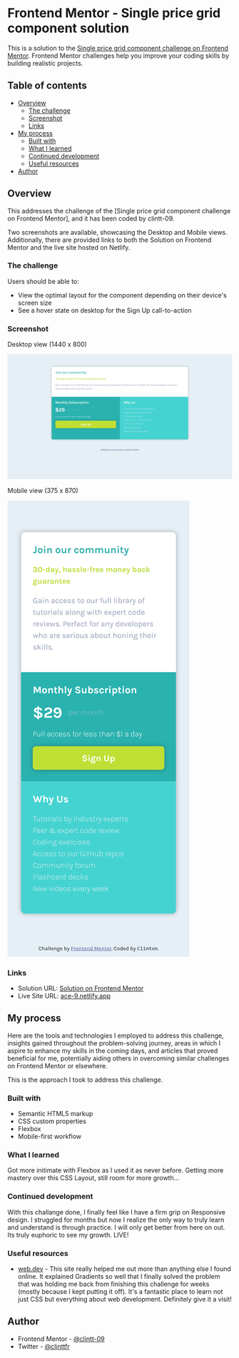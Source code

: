 # Frontend Mentor - Single price grid component solution

This is a solution to the [Single price grid component challenge on Frontend Mentor](https://www.frontendmentor.io/challenges/single-price-grid-component-5ce41129d0ff452fec5abbbc). Frontend Mentor challenges help you improve your coding skills by building realistic projects. 

## Table of contents

- [Overview](#overview)
  - [The challenge](#the-challenge)
  - [Screenshot](#screenshot)
  - [Links](#links)
- [My process](#my-process)
  - [Built with](#built-with)
  - [What I learned](#what-i-learned)
  - [Continued development](#continued-development)
  - [Useful resources](#useful-resources)
- [Author](#author)

## Overview

This addresses the challenge of the [Single price grid component challenge on Frontend Mentor], and it has been coded by clintt-09.

Two screenshots are available, showcasing the Desktop and Mobile views. Additionally, there are provided links to both the Solution on Frontend Mentor and the live site hosted on Netlify.

### The challenge

Users should be able to:

- View the optimal layout for the component depending on their device's screen size
- See a hover state on desktop for the Sign Up call-to-action

### Screenshot

Desktop view (1440 x 800)

![](./images/desktop-view.png)


Mobile view (375 x 870)

![](./images/mobile-view.png)

### Links

- Solution URL: [Solution on Frontend Mentor](https://your-solution-url.com)
- Live Site URL: [ace-9.netlify.app](https://ace-9.netlify.app/)

## My process

Here are the tools and technologies I employed to address this challenge, insights gained throughout the problem-solving journey, areas in which I aspire to enhance my skills in the coming days, and articles that proved beneficial for me, potentially aiding others in overcoming similar challenges on Frontend Mentor or elsewhere.

This is the approach I took to address this challenge.

### Built with

- Semantic HTML5 markup
- CSS custom properties
- Flexbox
- Mobile-first workflow

### What I learned

Got more initimate with Flexbox as I used it as never before. Getting more mastery over this CSS Layout, still room for more growth...

### Continued development

With this challange done, I finally feel like I have a firm grip on Responsive design. I struggled for months but now I realize the only way to truly learn and understand is through practice. I will only get better from here on out. Its truly euphoric to see my growth. LIVE!

### Useful resources

- [web.dev](https://web.dev/learn) - This site really helped me out more than anything else I found online. It explained Gradients so well that I finally solved the problem that was holding me back from finishing this challenge for weeks (mostly because I kept putting it off). It's a fantastic place to learn not just CSS but everything about web development. Definitely give it a visit!


## Author

- Frontend Mentor - [@clintt-09](https://www.frontendmentor.io/profile/clintt-09)
- Twitter - [@clinttfr](https://www.twitter.com/clinttfr)
